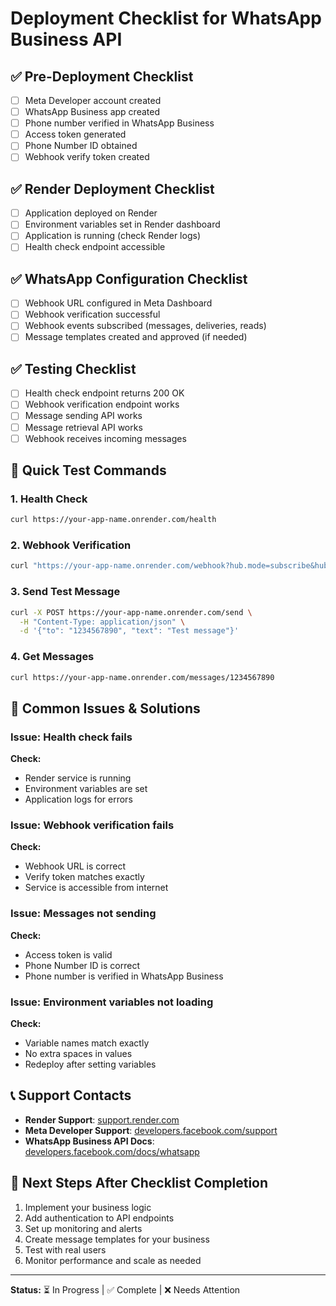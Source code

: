 # Deployment Checklist for WhatsApp Business API

## ✅ Pre-Deployment Checklist
- [ ] Meta Developer account created
- [ ] WhatsApp Business app created
- [ ] Phone number verified in WhatsApp Business
- [ ] Access token generated
- [ ] Phone Number ID obtained
- [ ] Webhook verify token created

## ✅ Render Deployment Checklist
- [ ] Application deployed on Render
- [ ] Environment variables set in Render dashboard
- [ ] Application is running (check Render logs)
- [ ] Health check endpoint accessible

## ✅ WhatsApp Configuration Checklist
- [ ] Webhook URL configured in Meta Dashboard
- [ ] Webhook verification successful
- [ ] Webhook events subscribed (messages, deliveries, reads)
- [ ] Message templates created and approved (if needed)

## ✅ Testing Checklist
- [ ] Health check endpoint returns 200 OK
- [ ] Webhook verification endpoint works
- [ ] Message sending API works
- [ ] Message retrieval API works
- [ ] Webhook receives incoming messages

## 🔧 Quick Test Commands

### 1. Health Check
```bash
curl https://your-app-name.onrender.com/health
```

### 2. Webhook Verification
```bash
curl "https://your-app-name.onrender.com/webhook?hub.mode=subscribe&hub.verify_token=YOUR_TOKEN&hub.challenge=test"
```

### 3. Send Test Message
```bash
curl -X POST https://your-app-name.onrender.com/send \
  -H "Content-Type: application/json" \
  -d '{"to": "1234567890", "text": "Test message"}'
```

### 4. Get Messages
```bash
curl https://your-app-name.onrender.com/messages/1234567890
```

## 🚨 Common Issues & Solutions

### Issue: Health check fails
**Check:**
- Render service is running
- Environment variables are set
- Application logs for errors

### Issue: Webhook verification fails
**Check:**
- Webhook URL is correct
- Verify token matches exactly
- Service is accessible from internet

### Issue: Messages not sending
**Check:**
- Access token is valid
- Phone Number ID is correct
- Phone number is verified in WhatsApp Business

### Issue: Environment variables not loading
**Check:**
- Variable names match exactly
- No extra spaces in values
- Redeploy after setting variables

## 📞 Support Contacts
- **Render Support**: [support.render.com](https://support.render.com)
- **Meta Developer Support**: [developers.facebook.com/support](https://developers.facebook.com/support)
- **WhatsApp Business API Docs**: [developers.facebook.com/docs/whatsapp](https://developers.facebook.com/docs/whatsapp)

## 🎯 Next Steps After Checklist Completion
1. Implement your business logic
2. Add authentication to API endpoints
3. Set up monitoring and alerts
4. Create message templates for your business
5. Test with real users
6. Monitor performance and scale as needed

---
**Status:** ⏳ In Progress | ✅ Complete | ❌ Needs Attention 